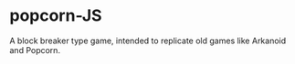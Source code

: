 # popcorn-JS
 A block breaker type game, intended to replicate old games like Arkanoid and Popcorn.
